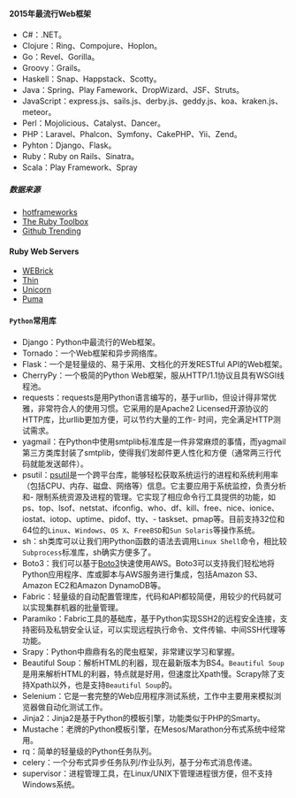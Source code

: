 #### 2015年最流行Web框架

- C#：.NET。
- Clojure：Ring、Compojure、Hoplon。
- Go：Revel、Gorilla。
- Groovy：Grails。
- Haskell：Snap、Happstack、Scotty。
- Java：Spring、Play Famework、DropWizard、JSF、Struts。
- JavaScript：express.js、sails.js、derby.js、geddy.js、koa、kraken.js、meteor。
- Perl：Mojolicious、Catalyst、Dancer。
- PHP：Laravel、Phalcon、Symfony、CakePHP、Yii、Zend。
- Pyhton：Django、Flask。
- Ruby：Ruby on Rails、Sinatra。
- Scala：Play Framework、Spray

##### 数据来源

- [hotframeworks](https://hotframeworks.com/)
- [The Ruby Toolbox](https://www.ruby-toolbox.com/)
- [Github Trending](https://github.com/trending)


#### Ruby Web Servers

- [WEBrick]()
- [Thin]()
- [Unicorn]()
- [Puma](https://github.com/puma/puma)


#### `Python`常用库

- Django：Python中最流行的Web框架。
- Tornado：一个Web框架和异步网络库。
- Flask：一个是轻量级的、易于采用、文档化的开发RESTful API的Web框架。
- CherryPy：一个极简的Python Web框架，服从HTTP/1.1协议且具有WSGI线程池。
- requests：requests是用Python语言编写的，基于urllib，但设计得非常优雅，非常符合人的使用习惯。它采用的是Apache2 Licensed开源协议的HTTP库，比urllib更加方便，可以节约大量的工作- 时间，完全满足HTTP测试需求。
- yagmail：在Python中使用smtplib标准库是一件非常麻烦的事情，而yagmail第三方类库封装了smtplib，使得我们发邮件更人性化和方便（通常两三行代码就能发送邮件）。
- psutil：[psutil](http://code.google.com/p/psutil/)是一个跨平台库，能够轻松获取系统运行的进程和系统利用率（包括CPU、内存、磁盘、网络等）信息。它主要应用于系统监控，负责分析和- 限制系统资源及进程的管理。它实现了相应命令行工具提供的功能，如ps、top、lsof、netstat、ifconfig、who、df、kill、free、nice、ionice、iostat、iotop、uptime、pidof、tty、- taskset、pmap等。目前支持32位和64位的`Linux`、`Windows`、`OS X`、`FreeBSD`和`Sun Solaris`等操作系统。
- sh：sh类库可以让我们用Python函数的语法去调用`Linux Shell`命令，相比较`Subprocess`标准库，sh确实方便多了。
- Boto3：我们可以基于[Boto3](https://aws.amazon.com/cn/sdk-for-python/)快速使用AWS。Boto3可以支持我们轻松地将Python应用程序、库或脚本与AWS服务进行集成，包括Amazon S3、Amazon EC2和Amazon DynamoDB等。
- Fabric：轻量级的自动配置管理库，代码和API都较简便，用较少的代码就可以实现集群机器的批量管理。
- Paramiko：Fabric工具的基础库，基于Python实现SSH2的远程安全连接，支持密码及私钥安全认证，可以实现远程执行命令、文件传输、中间SSH代理等功能。
- Srapy：Python中鼎鼎有名的爬虫框架，非常建议学习和掌握。
- Beautiful Soup：解析HTML的利器，现在最新版本为BS4。`Beautiful Soup`是用来解析HTML的利器，特点就是好用，但速度比Xpath慢。Scrapy除了支持Xpath以外，也是支持`Beautiful Soup`的。
- Selenium：它是一套完整的Web应用程序测试系统，工作中主要用来模拟浏览器做自动化测试工作。
- Jinja2：Jinja2是基于Python的模板引擎，功能类似于PHP的Smarty。
- Mustache：老牌的Python模板引擎，在Mesos/Marathon分布式系统中经常用。
- rq：简单的轻量级的Python任务队列。
- celery：一个分布式异步任务队列/作业队列，基于分布式消息传递。
- supervisor：进程管理工具，在Linux/UNIX下管理进程很方便，但不支持Windows系统。